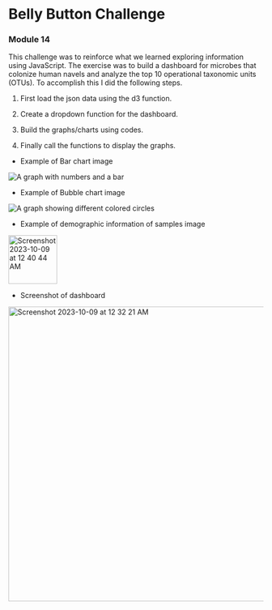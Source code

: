 # **Belly Button Challenge**

### Module 14

This challenge was to reinforce what we learned exploring information using JavaScript. The exercise was to build a dashboard for microbes that colonize human navels and analyze the top 10 operational taxonomic units (OTUs). To accomplish this I did the following steps.

1. First load the json data using the d3 function.

1. Create a dropdown function for the dashboard.

1. Build the graphs/charts using codes.

1. Finally call the functions to display the graphs.

- Example of Bar chart image

![A graph with numbers and a bar](https://github.com/ShellyGS/Belly_Button_challenge/assets/131502891/24cc41e0-9e70-44c9-abfe-12937638597a)


- Example of Bubble chart image
  
![A graph showing different colored circles](https://github.com/ShellyGS/Belly_Button_challenge/assets/131502891/d8bfd42f-3a5f-4300-9324-7a0fd42d7785)


- Example of demographic information of samples image

<img width="96" alt="Screenshot 2023-10-09 at 12 40 44 AM" src="https://github.com/ShellyGS/Belly_Button_challenge/assets/131502891/770c7408-4bdc-443b-86ba-0354089e63d4">



- Screenshot of dashboard

<img width="582" alt="Screenshot 2023-10-09 at 12 32 21 AM" src="https://github.com/ShellyGS/Belly_Button_challenge/assets/131502891/ba409a6d-85a8-460d-899f-8ffd6897878a">





